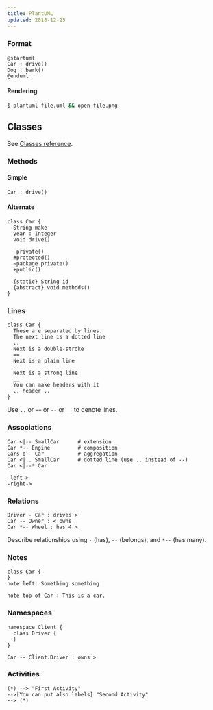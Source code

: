 ```yaml
---
title: PlantUML
updated: 2018-12-25
---
```


### Format

```
@startuml
Car : drive()
Dog : bark()
@enduml
```

#### Rendering

```bash
$ plantuml file.uml && open file.png
```

## Classes

See [Classes reference](http://plantuml.sourceforge.net/classes.html).

### Methods

#### Simple

```
Car : drive()
```

#### Alternate

```
class Car {
  String make
  year : Integer
  void drive()

  -private()
  #protected()
  ~package private()
  +public()

  {static} String id
  {abstract} void methods()
}
```

### Lines

```
class Car {
  These are separated by lines.
  The next line is a dotted line
  ..
  Next is a double-stroke
  ==
  Next is a plain line
  --
  Next is a strong line
  __
  You can make headers with it
  .. header ..
}
```

Use `..` or `==` or `--` or `__` to denote lines.

### Associations

```
Car <|-- SmallCar      # extension
Car *-- Engine         # composition
Cars o-- Car           # aggregation
Car <|.. SmallCar      # dotted line (use .. instead of --)
Car <|--* Car
```

```
-left->
-right->
```

### Relations

```
Driver - Car : drives >
Car -- Owner : < owns
Car *-- Wheel : has 4 >
```

Describe relationships using `-` (has), `--` (belongs), and `*--` (has many).

### Notes

```
class Car {
}
note left: Something something

note top of Car : This is a car.
```

### Namespaces

```
namespace Client {
  class Driver {
  }
}

Car -- Client.Driver : owns >
```

### Activities

```
(*) --> "First Activity"
-->[You can put also labels] "Second Activity"
--> (*)
```
